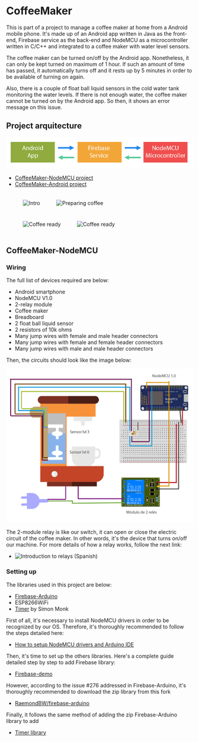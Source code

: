 # CoffeeMaker

This is part of a project to manage a coffee maker at home from a Android mobile phone. It's made up of an Android app written in Java as the front-end, Firebase service as the back-end and NodeMCU as a microcontroller written  in C/C++ and integrated to a coffee maker with water level sensors.

The coffee maker can be turned on/off by the Android app. Nonetheless, it can only be kept turned on maximum of 1 hour. If such an amount of time has passed, it automatically turns off and it rests up by 5 minutes in order to be available of turning on again.

Also, there is a couple of float ball liquid sensors in the cold water tank monitoring the water levels. If there is not enough water, the coffee maker cannot be turned on by the Android app. So then, it shows an error message on this issue.

## Project arquitecture

![Project arquitecture](https://raw.githubusercontent.com/ivanph1017/AssetsRepo/master/CoffeeMaker/arquitecture%20project.png)

-	[CoffeeMaker-NodeMCU project](https://github.com/ivanph1017/CoffeeMaker-NodeMCU)
-	[CoffeeMaker-Android project](https://github.com/ivanph1017/CoffeeMaker-Android)

<div style="width:90%;margin:auto;">
<img style="margin:20px;" src="https://raw.githubusercontent.com/ivanph1017/AssetsRepo/master/CoffeeMaker/intro.gif" alt="Intro" height="480" width="288"/>
  <span>
    <img style="margin:20px;"
src="https://raw.githubusercontent.com/ivanph1017/AssetsRepo/master/CoffeeMaker/preparingCoffee.gif" alt="Preparing coffee" height="480" width="288"/></span>

</div>

<div style="width:90%;margin:auto;">
<img style="margin:20px;" src="https://raw.githubusercontent.com/ivanph1017/AssetsRepo/master/CoffeeMaker/coffeeReady.gif" alt="Coffee ready" height="480" width="288"/>
  <span>
    <img style="margin:20px;"
src="https://raw.githubusercontent.com/ivanph1017/AssetsRepo/master/CoffeeMaker/coffeeMakerResting.gif" alt="Coffee ready" height="480" width="288"/>
  </span>
</div>

## CoffeeMaker-NodeMCU

### Wiring

The full list of devices required are below:

-	Android smartphone
-	NodeMCU V1.0
-	2-relay module
-	Coffee maker
-	Breadboard
-	2 float ball liquid sensor
-	2 resistors of 10k ohms
-	Many jump wires with female and male header connectors
-	Many jump wires with female and female header connectors
-	Many jump wires with male and male header connectors

Then, the circuits should look like the image below:

![Circuit](https://raw.githubusercontent.com/ivanph1017/AssetsRepo/master/CoffeeMaker/circuit.png)

The 2-module relay is like our switch, it can open or close the electric circuit of the coffee maker. In other words, it's the device that turns on/off our machine. For more details of how a relay works, follow the next link:

-	![Introduction to relays (Spanish)](https://www.inventable.eu/introduccion-a-los-reles/)

### Setting up

The libraries used in this project are below:

-	[Firebase-Arduino](https://github.com/firebase/firebase-arduino)
-	ESP8266WiFi
- 	[Timer](https://playground.arduino.cc/Code/Timer) by Simon Monk

First of all, it's necessary to install NodeMCU drivers in order to be recognized by our OS. Therefore, it's  thoroughly recommended to follow the steps detailed here:

-	[How to setup NodeMCU drivers and Arduino IDE](https://www.marginallyclever.com/2017/02/setup-nodemcu-drivers-arduino-ide/)

Then, it's time to set up the others libraries. Here's a complete guide detailed step by step to add Firebase library: 

-	[Firebase-demo](https://github.com/firebase/firebase-arduino/tree/master/examples/FirebaseDemo_ESP8266)

However, according to the issue #276 addressed in Firebase-Arduino, it's  thoroughly recommended to download the zip library from this fork 

-	[RaemondBW/firebase-arduino](https://github.com/RaemondBW/firebase-arduino)

Finally, it follows the same method of adding the zip Firebase-Arduino library to add

-	[Timer library](https://github.com/JChristensen/Timer)
